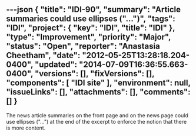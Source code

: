 ---json
{
  "title": "IDI-90",
  "summary": "Article summaries could use ellipses (\"...\")",
  "tags": "IDI",
  "project": {
    "key": "IDI",
    "title": "IDI"
  },
  "type": "Improvement",
  "priority": "Major",
  "status": "Open",
  "reporter": "Anastasia Cheetham",
  "date": "2012-05-25T13:28:18.204-0400",
  "updated": "2014-07-09T16:36:55.663-0400",
  "versions": [],
  "fixVersions": [],
  "components": [
    "IDI site"
  ],
  "environment": null,
  "issueLinks": [],
  "attachments": [],
  "comments": []
}
---
The news article summaries on the front page and on the news page could use ellipses ("...") at the end of the excerpt to enforce the notion that there is more content.

        
